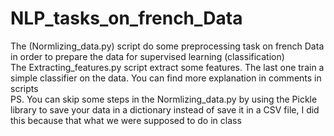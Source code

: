 # NLP_tasks_on_french_Data
The (Normlizing_data.py) script do some preprocessing task on french Data in order to prepare the data for supervised learning (classification)  
The Extracting_features.py script extract some features.
The last one train a simple classifier on the data. 
You can find more explanation in comments in scripts  
PS. You can skip some steps in the Normlizing_data.py by using the Pickle library to save your data in a dictionary instead of 
save it in a CSV file, I did this because that what we were supposed to do in class 
